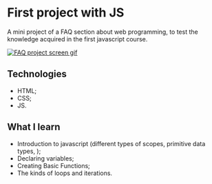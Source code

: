 # First project with JS

A mini project of a FAQ section about web programming, to test the knowledge acquired in the first javascript course. 

[<img src="./tela-faq.gif" alt="FAQ project screen gif">](https://bo83dev.github.io/faq-programacao/)

## Technologies

- HTML;
- CSS;
- JS.

## What I learn

- Introduction to javascript (different types of scopes, primitive data types, );
- Declaring variables;
- Creating Basic Functions;
- The kinds of loops and iterations.
